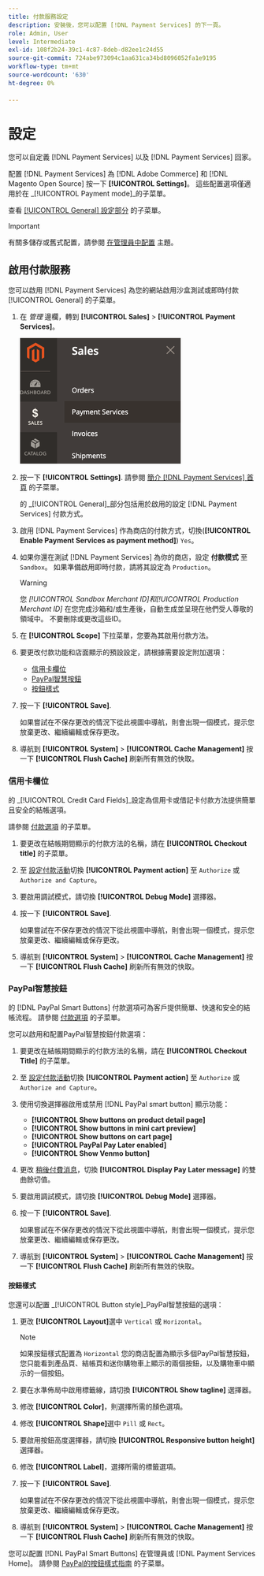```yaml
---
title: 付款服務設定
description: 安裝後，您可以配置 [!DNL Payment Services] 的下一頁。
role: Admin, User
level: Intermediate
exl-id: 108f2b24-39c1-4c87-8deb-d82ee1c24d55
source-git-commit: 724abe973094c1aa631ca34bd8096052fa1e9195
workflow-type: tm+mt
source-wordcount: '630'
ht-degree: 0%

---
```


# 設定

您可以自定義 [!DNL Payment Services] 以及 [!DNL Payment Services] 回家。

配置 [!DNL Payment Services] 為 [!DNL Adobe Commerce] 和 [!DNL Magento Open Source] 按一下 **[!UICONTROL Settings]**。 這些配置選項僅適用於在 _[!UICONTROL Payment mode]_的子菜單。

查看 [[!UICONTROL General] 設定部分](#general-settings) 的子菜單。

>[!IMPORTANT]
>
> 有關多儲存或舊式配置，請參閱 [在管理員中配置](configure-admin.md) 主題。

## 啟用付款服務

您可以啟用 [!DNL Payment Services] 為您的網站啟用沙盒測試或即時付款 [!UICONTROL General] 的子菜單。

1. 在 _管理_ 邊欄，轉到 **[!UICONTROL Sales]** > **[!UICONTROL Payment Services]**。

   ![首頁視圖](assets/payment-services-menu-small.png)

1. 按一下 **[!UICONTROL Settings]**. 請參閱 [簡介 [!DNL Payment Services] 首頁](payments-home.md) 的子菜單。

   的 _[!UICONTROL General]_部分包括用於啟用的設定 [!DNL Payment Services] 付款方式。

1. 啟用 [!DNL Payment Services] 作為商店的付款方式，切換(**[!UICONTROL Enable Payment Services as payment method]**) `Yes`。

1. 如果你還在測試 [!DNL Payment Services] 為你的商店，設定 **付款模式** 至 `Sandbox`。 如果準備啟用即時付款，請將其設定為 `Production`。

   >[!WARNING]
   >
   >您 _[!UICONTROL Sandbox Merchant ID]_和_[!UICONTROL Production Merchant ID]_ 在您完成沙箱和/或生產後，自動生成並呈現在他們受人尊敬的領域中。 不要刪除或更改這些ID。

1. 在 **[!UICONTROL Scope]** 下拉菜單，您要為其啟用付款方法。
1. 要更改付款功能和店面顯示的預設設定，請根據需要設定附加選項：

   - [信用卡欄位](#credit-card-fields)
   - [PayPal智慧按鈕](#paypal-smart-buttons)
   - [按鈕樣式](#button-style)

1. 按一下 **[!UICONTROL Save]**.

   如果嘗試在不保存更改的情況下從此視圖中導航，則會出現一個模式，提示您放棄更改、繼續編輯或保存更改。

1. 導航到 **[!UICONTROL System]** > **[!UICONTROL Cache Management]** 按一下 **[!UICONTROL Flush Cache]** 刷新所有無效的快取。

### 信用卡欄位

的 _[!UICONTROL Credit Card Fields]_設定為信用卡或借記卡付款方法提供簡單且安全的結帳選項。

請參閱 [付款選項](payments-options.md#paypal-smart-buttons) 的子菜單。

1. 要更改在結帳期間顯示的付款方法的名稱，請在 **[!UICONTROL Checkout title]** 的子菜單。
1. 至 [設定付款活動](production.md#set-payment-services-as-payment-method)切換 **[!UICONTROL Payment action]** 至 `Authorize` 或 `Authorize and Capture`。
1. 要啟用調試模式，請切換 **[!UICONTROL Debug Mode]** 選擇器。
1. 按一下 **[!UICONTROL Save]**.

   如果嘗試在不保存更改的情況下從此視圖中導航，則會出現一個模式，提示您放棄更改、繼續編輯或保存更改。

1. 導航到 **[!UICONTROL System]** > **[!UICONTROL Cache Management]** 按一下 **[!UICONTROL Flush Cache]** 刷新所有無效的快取。

### PayPal智慧按鈕

的 [!DNL PayPal Smart Buttons] 付款選項可為客戶提供簡單、快速和安全的結帳流程。 請參閱 [付款選項](payments-options.md#paypal-smart-buttons) 的子菜單。

您可以啟用和配置PayPal智慧按鈕付款選項：

1. 要更改在結帳期間顯示的付款方法的名稱，請在 **[!UICONTROL Checkout Title]** 的子菜單。
1. 至 [設定付款活動](production.md#set-payment-services-as-payment-method)切換 **[!UICONTROL Payment action]** 至 `Authorize` 或 `Authorize and Capture`。
1. 使用切換選擇器啟用或禁用 [!DNL PayPal smart button] 顯示功能：
   - **[!UICONTROL Show buttons on product detail page]**
   - **[!UICONTROL Show buttons in mini cart preview]**
   - **[!UICONTROL Show buttons on cart page]**
   - **[!UICONTROL PayPal Pay Later enabled]**
   - **[!UICONTROL Show Venmo button]**

1. 更改 [稍後付費消息](payments-options.md#pay-later-button)，切換 **[!UICONTROL Display Pay Later message]** 的雙曲餘切值。
1. 要啟用調試模式，請切換 **[!UICONTROL Debug Mode]** 選擇器。
1. 按一下 **[!UICONTROL Save]**.

   如果嘗試在不保存更改的情況下從此視圖中導航，則會出現一個模式，提示您放棄更改、繼續編輯或保存更改。

1. 導航到 **[!UICONTROL System]** > **[!UICONTROL Cache Management]** 按一下 **[!UICONTROL Flush Cache]** 刷新所有無效的快取。

#### 按鈕樣式

您還可以配置 _[!UICONTROL Button style]_PayPal智慧按鈕的選項：

1. 更改 **[!UICONTROL Layout]**&#x200B;選中 `Vertical` 或 `Horizontal`。

   >[!NOTE]
   >
   > 如果按鈕樣式配置為 `Horizontal` 您的商店配置為顯示多個PayPal智慧按鈕，您只能看到產品頁、結帳頁和迷你購物車上顯示的兩個按鈕，以及購物車中顯示的一個按鈕。

1. 要在水準佈局中啟用標籤線，請切換 **[!UICONTROL Show tagline]** 選擇器。
1. 修改 **[!UICONTROL Color]**，則選擇所需的顏色選項。
1. 修改 **[!UICONTROL Shape]**&#x200B;選中 `Pill` 或 `Rect`。
1. 要啟用按鈕高度選擇器，請切換 **[!UICONTROL Responsive button height]** 選擇器。
1. 修改 **[!UICONTROL Label]**，選擇所需的標籤選項。
1. 按一下 **[!UICONTROL Save]**.

   如果嘗試在不保存更改的情況下從此視圖中導航，則會出現一個模式，提示您放棄更改、繼續編輯或保存更改。

1. 導航到 **[!UICONTROL System]** > **[!UICONTROL Cache Management]** 按一下 **[!UICONTROL Flush Cache]** 刷新所有無效的快取。

您可以配置 [!DNL PayPal Smart Buttons] 在管理員或 [!DNL Payment Services Home]。 請參閱 [PayPal的按鈕樣式指南](https://developer.paypal.com/docs/checkout/standard/customize/buttons-style-guide/) 的子菜單。
